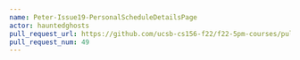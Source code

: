 ```yaml
---
name: Peter-Issue19-PersonalScheduleDetailsPage
actor: hauntedghosts
pull_request_url: https://github.com/ucsb-cs156-f22/f22-5pm-courses/pull/49
pull_request_num: 49
---
```

